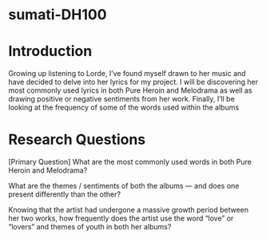 # sumati-DH100

# Introduction 
Growing up listening to Lorde, I’ve found myself drawn to her music and have decided to delve into her lyrics for my project. I will be discovering her most commonly used lyrics in both Pure Heroin and Melodrama as well as drawing positive or negative sentiments from her work. Finally, I’ll be looking at the frequency of some of the words used within the albums

# Research Questions

[Primary Question] What are the most commonly used words in both Pure Heroin and Melodrama?

What are the themes / sentiments of both the albums — and does one present differently than the other? 

Knowing that the artist had undergone a massive growth period between her two works, how frequently does the artist use the word “love” or “lovers” and themes of youth in both her albums?

